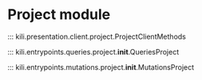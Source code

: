 # Project module

::: kili.presentation.client.project.ProjectClientMethods

::: kili.entrypoints.queries.project.__init__.QueriesProject

::: kili.entrypoints.mutations.project.__init__.MutationsProject
